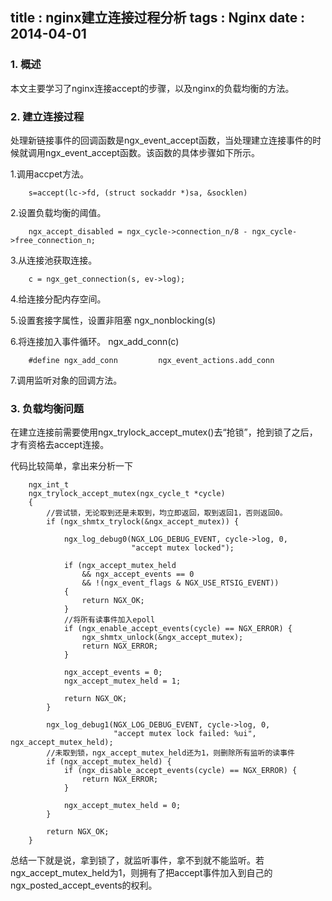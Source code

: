 title    : nginx建立连接过程分析
tags     : Nginx
date     : 2014-04-01
---

### 1. 概述
本文主要学习了nginx连接accept的步骤，以及nginx的负载均衡的方法。
<!--more-->
### 2. 建立连接过程
处理新链接事件的回调函数是ngx_event_accept函数，当处理建立连接事件的时候就调用ngx_event_accept函数。该函数的具体步骤如下所示。

1.调用accpet方法。

		s=accept(lc->fd, (struct sockaddr *)sa, &socklen)

2.设置负载均衡的阈值。

		ngx_accept_disabled = ngx_cycle->connection_n/8 - ngx_cycle->free_connection_n;

3.从连接池获取连接。

		c = ngx_get_connection(s, ev->log);

4.给连接分配内存空间。

5.设置套接字属性，设置非阻塞
		ngx_nonblocking(s)

6.将连接加入事件循环。
		ngx_add_conn(c)

		#define ngx_add_conn         ngx_event_actions.add_conn

7.调用监听对象的回调方法。

### 3. 负载均衡问题
在建立连接前需要使用ngx_trylock_accept_mutex()去“抢锁”，抢到锁了之后，才有资格去accept连接。

代码比较简单，拿出来分析一下

		ngx_int_t
		ngx_trylock_accept_mutex(ngx_cycle_t *cycle)
		{
			//尝试锁，无论取到还是未取到，均立即返回，取到返回1，否则返回0。
		    if (ngx_shmtx_trylock(&ngx_accept_mutex)) {

		        ngx_log_debug0(NGX_LOG_DEBUG_EVENT, cycle->log, 0,
		                       "accept mutex locked");
		    
		        if (ngx_accept_mutex_held
		            && ngx_accept_events == 0
		            && !(ngx_event_flags & NGX_USE_RTSIG_EVENT))
		        {
		            return NGX_OK;
		        }
		    	//将所有读事件加入epoll
		        if (ngx_enable_accept_events(cycle) == NGX_ERROR) {
		            ngx_shmtx_unlock(&ngx_accept_mutex);
		            return NGX_ERROR;
		        }

		        ngx_accept_events = 0;
		        ngx_accept_mutex_held = 1;

		        return NGX_OK;
		    }

		    ngx_log_debug1(NGX_LOG_DEBUG_EVENT, cycle->log, 0,
		                   "accept mutex lock failed: %ui", ngx_accept_mutex_held);
		    //未取到锁，ngx_accept_mutex_held还为1，则删除所有监听的读事件
		    if (ngx_accept_mutex_held) {
		        if (ngx_disable_accept_events(cycle) == NGX_ERROR) {
		            return NGX_ERROR;
		        }

		        ngx_accept_mutex_held = 0;
		    }

		    return NGX_OK;
		}

总结一下就是说，拿到锁了，就监听事件，拿不到就不能监听。若ngx_accept_mutex_held为1，则拥有了把accept事件加入到自己的ngx_posted_accept_events的权利。